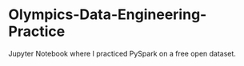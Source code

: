 # Olympics-Data-Engineering-Practice
Jupyter Notebook where I practiced PySpark on a free open dataset.
